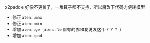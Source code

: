 x2paddle 好像不更新了，一堆算子都不支持，所以魔改下代码方便转模型

- 修正 `aten::max`
- 修正 `aten::min`
- 增加 `aten::ge`（`aten::le` 都有的你和我说没这个？？？ ）
- 增加 `aten::pad`